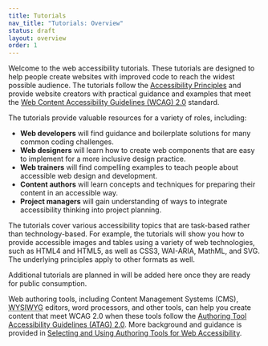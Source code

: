 ```yaml
---
title: Tutorials
nav_title: "Tutorials: Overview"
status: draft
layout: overview
order: 1
---
```


Welcome to the web accessibility tutorials. These tutorials are designed to help people create websites with improved code to reach the widest possible audience. The tutorials follow the [Accessibility Principles](http://www.w3.org/WAI/intro/people-use-web/principles) and provide website creators with practical guidance and examples that meet the [Web Content Accessibility Guidelines (WCAG) 2.0](http://www.w3.org/WAI/intro/wcag) standard.

The tutorials provide valuable resources for a variety of roles, including:

* **Web developers** will find guidance and boilerplate solutions for many common coding challenges.
* **Web designers** will learn how to create web components that are easy to implement for a more inclusive design practice.
* **Web trainers** will find compelling examples to teach people about accessible web design and development.
* **Content authors** will learn concepts and techniques for preparing their content in an accessible way.
* **Project managers** will gain understanding of ways to integrate accessibility thinking into project planning.

The tutorials cover various accessibility topics that are task-based rather than technology-based. For example, the tutorials will show you how to provide accessible images and tables using a variety of web technologies, such as HTML4 and HTML5, as well as CSS3, WAI-ARIA, MathML, and SVG. The underlying principles apply to other formats as well.

Additional tutorials are planned in will be added here once they are ready for public consumption.

Web authoring tools, including Content Management Systems (CMS), <abbr title="What you see is what you get">WYSIWYG</abbr> editors, word processors, and other tools, can help you create content that meet WCAG 2.0 when these tools follow the [Authoring Tool Accessibility Guidelines (ATAG) 2.0](http://www.w3.org/WAI/intro/atag). More background and guidance is provided in [Selecting and Using Authoring Tools for Web Accessibility](http://w3.org/wai/impl/software).
